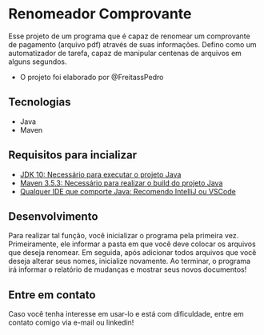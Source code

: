 # Renomeador Comprovante

Esse projeto de um programa que é capaz de renomear um comprovante de pagamento (arquivo pdf) através de suas informações.
Defino como um automatizador de tarefa, capaz de manipular centenas de arquivos em alguns segundos. 

- O projeto foi elaborado por @FreitassPedro

## Tecnologias
 - Java
 - Maven

## Requisitos para incializar

- [JDK 10: Necessário para executar o projeto Java](http://www.oracle.com/technetwork/java/javase/downloads/jdk10-downloads-4416644.html)
- [Maven 3.5.3: Necessário para realizar o build do projeto Java](http://mirror.nbtelecom.com.br/apache/maven/maven-3/3.5.3/binaries/apache-maven-3.5.3-bin.zip)
- [Qualquer IDE que comporte Java: Recomendo IntelliJ ou VSCode](https://www.jetbrains.com/pt-br/idea/download/?section=windows)

## Desenvolvimento

Para realizar tal função, você inicializar o programa pela primeira vez.
Primeiramente, ele informar a pasta em que você deve colocar os arquivos que deseja renomear.
Em seguida, após adicionar todos arquivos que você deseja alterar seus nomes, inicialize novamente.
Ao terminar, o programa irá informar o relatório de mudanças e mostrar seus novos documentos!

## Entre em contato

Caso você tenha interesse em usar-lo e está com dificuldade, entre em contato comigo via e-mail ou linkedin!
